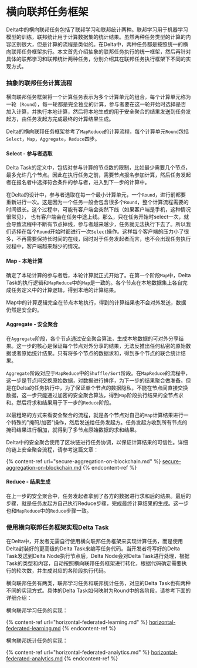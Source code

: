 # 横向联邦任务框架

Delta中的横向联邦任务包括了联邦学习和联邦统计两种。联邦学习用于机器学习模型的训练，联邦统计用于计算数据集的统计结果。虽然两种任务类型的计算的内容区别很大，但是计算的流程是类似的。在Delta中，两种任务都是按照统一的横向联邦任务框架执行。本文首先介绍抽象的联邦任务执行的统一框架，然后再针对具体的联邦学习和联邦统计两种任务，分别介绍其在联邦任务执行框架下不同的实现方式。

### 抽象的联邦任务计算流程

横向联邦任务框架将一个计算任务表示为多个计算单元的组合，每个计算单元称为一轮（`Round`），每一轮都是完全独立的计算，参与者要在这一轮开始时选择是否加入计算，并执行本地计算，然后将本地生成的用于安全聚合的结果发送到任务发起方，由任务发起方完成最终的计算结果生成。

Delta的横向联邦任务框架参考了`MapReduce`的计算流程，每个计算单元`Round`包括`Select`，`Map`，`Aggregate`，`Reduce`四步。

#### Select - 参与者选取

Delta Task的定义中，包括对参与计算的节点数的限制，比如最少需要几个节点，最多允许几个节点。因此在执行任务之前，需要节点报名参加计算，然后任务发起者在报名者中选择符合条件的参与者，进入到下一步的计算中。

在Delta的设计中，参与者选取在每一个最小计算单元，一个`Round`，进行前都要重新进行一次。这是因为一个任务一般会包含很多个`Round`，整个计算流程需要的时间很长。这个过程中，可能有客户端会突然下线（如果客户端是手机，这种情况很常见）， 也有客户端会在任务中途上线。那么，只在任务开始时select一次，就会导致流程中不断有节点掉线，参与者越来越少，任务就无法执行下去了。所以我们选择在每个`Round`开始时都进行一次`Select`操作。这样每个客户端的压力小了很多，不再需要保持长时间的在线，同时对于任务发起者而言，也不会出现任务执行过程中，客户端越来越少的情况。

#### Map - 本地计算

确定了本轮计算的参与者后，本轮计算就正式开始了。在第一个阶段`Map`中，Delta Task的执行逻辑和`MapReduce`中的`Map`是一致的。各个节点在本地数据集上各自完成任务定义中的计算逻辑，得到本地的计算结果。

Map中的计算逻辑完全在节点本地执行，得到的计算结果也不会对外发送，数据仍然是安全的。

#### Aggregate - 安全聚合

在`Aggregate`阶段，各个节点通过安全聚合算法，生成本地数据的可对外分享结果。这一步的核心是保证每个节点对外分享的结果，无法反推出任何私密的原始数据或者原始统计结果。只有将多个节点的数据求和，得到多个节点的联合统计结果。

`Aggregate`阶段对应于`MapReduce`中的`Shuffle/Sort`阶段。在`MapReduce`的流程中，这一步是节点间交换原始数据，对数据进行排序，为下一步的结果聚合做准备。但是在Delta的任务执行中，为了保证单个节点的数据隐私，不能在节点间直接交换数据，这一步只能通过加密的安全聚合算法，得到`Map`阶段执行结果的全节点求和。然后将求和结果用于下一步的`Reduce`阶段。

以最粗略的方式来看安全聚合的流程，就是各个节点对自己的`Map`计算结果进行一个特殊的"掩码/加密"操作，然后发送给任务发起方。任务发起方收到所有节点的掩码结果进行相加，就得到了多节点原始数据的求和结果。

Delta中的安全聚合使用了区块链进行任务协调，以保证计算结果的可信性。详细的链上安全聚合流程，请参考这篇文章：

{% content-ref url="secure-aggregation-on-blockchain.md" %}
[secure-aggregation-on-blockchain.md](secure-aggregation-on-blockchain.md)
{% endcontent-ref %}

#### Reduce - 结果生成

在上一步的安全聚合中，任务发起者拿到了各方的数据进行求和后的结果。最后的步骤，就是任务发起方自己执行Reduce步骤，完成最终计算结果的生成。这一步也和`MapReduce`中的`Reduce`步骤一致。

### 使用横向联邦任务框架实现Delta Task

在Delta中，开发者无需自行使用横向联邦任务框架来实现计算任务，而是使用Delta封装好的更高级的Delta Task来编写任务代码。当开发者将写好的Delta Task发送到Delta Node执行节点后，Delta Node会对Delta Task进行处理，根据Task的类型和内容，自动按照横向联邦任务框架进行转化，根据代码确定需要执行的轮次数，并生成对应的各阶段执行代码。

横向联邦任务有两类，联邦学习任务和联邦统计任务，对应的Delta Task也有两种不同的实现方式。具体的Delta Task如何映射为Round中的各阶段，请参考下面的详细介绍：

横向联邦学习任务的实现：

{% content-ref url="horizontal-federated-learning.md" %}
[horizontal-federated-learning.md](horizontal-federated-learning.md)
{% endcontent-ref %}

横向联邦统计任务的实现：

{% content-ref url="horizontal-federated-analytics.md" %}
[horizontal-federated-analytics.md](horizontal-federated-analytics.md)
{% endcontent-ref %}
